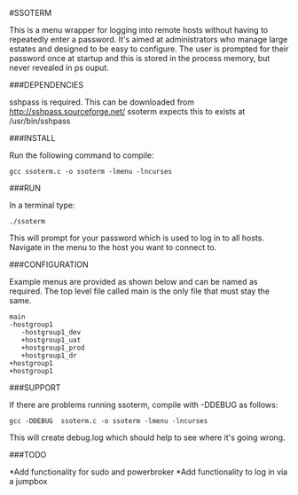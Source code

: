 #SSOTERM

This is a menu wrapper for logging into remote hosts without having to repeatedly enter a password. It's aimed at administrators who manage large estates and designed to be easy to configure. The user is prompted for their password once at startup and this is stored in the process memory, but never revealed in ps ouput.

###DEPENDENCIES

sshpass is required. This can be downloaded from http://sshpass.sourceforge.net/
ssoterm expects this to exists at /usr/bin/sshpass

###INSTALL

Run the following command to compile:

  `gcc ssoterm.c -o ssoterm -lmenu -lncurses`

###RUN

In a terminal type:

  `./ssoterm`

This will prompt for your password which is used to log in to all hosts.
Navigate in the menu to the host you want to connect to.

###CONFIGURATION

Example menus are provided as shown below and can be named as required. 
The top level file called main is the only file that must stay the same.

```
main
-hostgroup1
   -hostgroup1_dev
   +hostgroup1_uat
   +hostgroup1_prod
   +hostgroup1_dr
+hostgroup1
+hostgroup1
```

###SUPPORT

If there are problems running ssoterm, compile with -DDEBUG as follows:

  `gcc -DDEBUG  ssoterm.c -o ssoterm -lmenu -lncurses`

This will create debug.log which should help to see where it's going wrong.

###TODO

*Add functionality for sudo and powerbroker
*Add functionality to log in via a jumpbox
